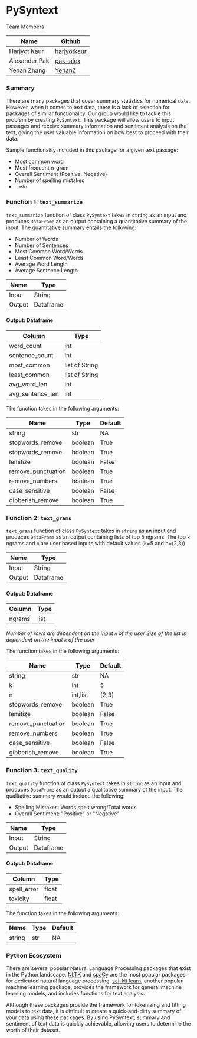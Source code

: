 # PySyntext

Team Members

|Name | Github |
|---|---|
| Harjyot Kaur |[harjyotkaur](https://github.com/HarjyotKaur)  |
| Alexander Pak | [pak-alex](https://github.com/pak-alex) |
| Yenan Zhang |[YenanZ](https://github.com/YenanZ)  |

### Summary

There are many packages that cover summary statistics for numerical data. However, when it comes to text data, there is a lack of selection for packages of similar functionality. Our group would like to tackle this problem by creating `PySyntext`. This package will allow users to input passages and receive summary information and sentiment analysis on the text, giving the user valuable information on how best to proceed with their data.

Sample functionality included in this package for a given text passage:

* Most common word
* Most frequent n-gram
* Overall Sentiment (Positive, Negative)
* Number of spelling mistakes
* ...etc.


### Function 1: `text_summarize`

`text_summarize` function of class `PySyntext` takes in `string` as an input and produces `DataFrame` as an output containing a quantitative summary of the input. The quantitative summary entails the following:

- Number of Words
- Number of Sentences
- Most Common Word/Words
- Least Common Word/Words
- Average Word Length
- Average Sentence Length

| Name | Type |
|---|---|
| Input | String |
| Output | Dataframe |

#### Output: Dataframe

| Column | Type|
|---|---|
| word_count | int |
| sentence_count | int |
| most_common | list of String |
| least_common | list of String |
| avg_word_len | int |
| avg_sentence_len| int |

The function takes in the following arguments:

| Name | Type | Default|
|---|---|---|
| string | str | NA |  
| stopwords_remove | boolean | True |
| stopwords_remove | boolean | True |
| lemitize | boolean | False |
| remove_punctuation | boolean | True |
| remove_numbers |  boolean | True |
| case_sensitive |  boolean | False |
| gibberish_remove |  boolean | True  |


### Function 2: `text_grams`

`text_grams` function of class `PySyntext` takes in `string` as an input and produces `DataFrame` as an output containing lists of top 5 ngrams. The top `k` ngrams and `n` are user based inputs with default values (k=5 and n=(2,3))

| Name | Type |
|---|---|
| Input | String |
| Output | Dataframe |

#### Output: Dataframe

| Column | Type|
|---|---|
| ngrams | list |

*Number of rows are dependent on the input  `n` of the user*
*Size of the list is dependent on the input `k` of the user*

The function takes in the following arguments:

| Name | Type | Default|
|---|---|---|
| string | str | NA |
| k | int | 5 |
| n | int,list | (2,3) |
| stopwords_remove | boolean | True |
| lemitize | boolean | False |
| remove_punctuation | boolean | True |
| remove_numbers |  boolean | True |
| case_sensitive |  boolean | False |
| gibberish_remove |  boolean | True  |


### Function 3: `text_quality`

`text_quality` function of class `PySyntext` takes in `string` as an input and produces `DataFrame` as an output a qualitative summary of the input. The qualitative summary would include the following:

- Spelling Mistakes: Words spelt wrong/Total words
- Overall Sentiment: "Positive" or "Negative"

| Name | Type |
|---|---|
| Input | String |
| Output | Dataframe |

#### Output: Dataframe

|Column| Type|
|---|---|
| spell_error | float |
| toxicity | float |

The function takes in the following arguments:

| Name | Type | Default|
|---|---|---|
| string | str | NA |


### Python Ecosystem

There are several popular Natural Language Processing packages that exist in the Python landscape. [NLTK](https://www.nltk.org/) and [spaCy](https://spacy.io/) are the most popular packages for dedicated natural language processing. [sci-kit learn](https://scikit-learn.org/stable/), another popular machine learning package, provides the framework for general machine learning models, and includes functions for text analysis.

Although these packages provide the framework for tokenizing and fitting models to text data, it is difficult to create a quick-and-dirty summary of your data using these packages. By using PySyntext, summary and sentiment of text data is quickly achievable, allowing users to determine the worth of their dataset.
